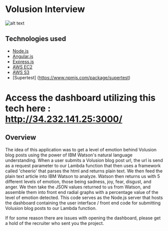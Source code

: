 # Volusion Interview

![alt text](http://ivanjov.com/content/images/2017/01/1-SzOPXTf_YQNtFejG0e4HPg.png)

## Technologies used

- [Node.js](https://aws.amazon.com/lambda/)
- [Angular.js](https://aws.amazon.com/api-gateway/)
- [Express.js](https://expressjs.com/)
- [AWS EC2](https://claudiajs.com/)
- [AWS S3](https://www.ibm.com/watson/)
- [Supertest] (https://www.npmjs.com/package/supertest)

# Access the dashboard utilizing this tech here : http://34.232.141.25:3000/

## Overview

The idea of this application was to get a level of emotion behind Volusion blog posts using the power of IBM Watson's
natural language understanding. When a user submits a Volusion blog post url, the url is send as a request parameter to
our Lambda function that then uses a framework called 'cheerio' that parses the html and returns plain text. We then feed
the plain text article into IBM Watson to analyze. Watson then returns us with 5 different levels of emotion, those being sadness,
joy, fear, disgust, and anger. We then take the JSON values returned to us from Watson, and assemble them into front end radial graphs
with a percentage value of the level of emotion detected. This code serves as the Node.js server that hosts the dashboard containing the
user interface / front end code for submitting Volusion blog posts to our Lambda function.

If for some reason there are issues with opening the dashboard, please get a hold of the recruiter who sent you the project.

